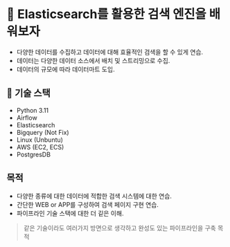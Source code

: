 # 🚀 Elasticsearch를 활용한 검색 엔진을 배워보자

- 다양한 데이터를 수집하고 데이터에 대해 효율적인 검색을 할 수 있게 연습.
- 데이터는 다양한 데이터 소스에서 배치 및 스트리밍으로 수집.
- 데이터의 규모에 따라 데이터마트 도입.



## 🔧 기술 스택 

- Python 3.11
- Airflow
- Elasticsearch
- Bigquery (Not Fix)
- Linux (Unbuntu)
- AWS (EC2, ECS)
- PostgresDB


## 목적

- 다양한 종류에 대한 데이터에 적합한 검색 시스템에 대한 연습.
- 간단한 WEB or APP를 구성하여 검색 페이지 구현 연습.
- 파이프라인 기술 스택에 대한 더 깉은 이해.

> 같은 기술이라도 여러가지 방면으로 생각하고 완성도 있는 파이프라인을 구축 목적

